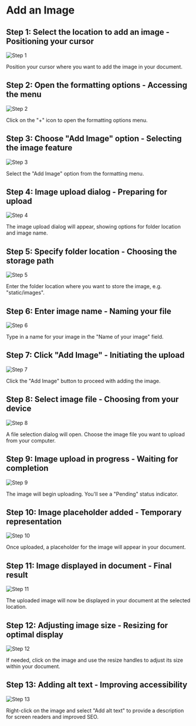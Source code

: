 # Add an Image

## Step 1: Select the location to add an image - Positioning your cursor
![Step 1](/img/add_an_image/step_1.png)

Position your cursor where you want to add the image in your document.

## Step 2: Open the formatting options - Accessing the menu
![Step 2](/img/add_an_image/step_2.png)

Click on the "+" icon to open the formatting options menu.

## Step 3: Choose "Add Image" option - Selecting the image feature
![Step 3](/img/add_an_image/step_3.png)

Select the "Add Image" option from the formatting menu.

## Step 4: Image upload dialog - Preparing for upload
![Step 4](/img/add_an_image/step_4.png)

The image upload dialog will appear, showing options for folder location and image name.

## Step 5: Specify folder location - Choosing the storage path
![Step 5](/img/add_an_image/step_5.png)

Enter the folder location where you want to store the image, e.g. "static/images".

## Step 6: Enter image name - Naming your file
![Step 6](/img/add_an_image/step_6.png)

Type in a name for your image in the "Name of your image" field.

## Step 7: Click "Add Image" - Initiating the upload
![Step 7](/img/add_an_image/step_7.png)

Click the "Add Image" button to proceed with adding the image.

## Step 8: Select image file - Choosing from your device
![Step 8](/img/add_an_image/step_8.png)

A file selection dialog will open. Choose the image file you want to upload from your computer.

## Step 9: Image upload in progress - Waiting for completion
![Step 9](/img/add_an_image/step_9.png)

The image will begin uploading. You'll see a "Pending" status indicator.

## Step 10: Image placeholder added - Temporary representation
![Step 10](/img/add_an_image/step_10.png)

Once uploaded, a placeholder for the image will appear in your document.

## Step 11: Image displayed in document - Final result
![Step 11](/img/add_an_image/step_11.png)

The uploaded image will now be displayed in your document at the selected location.

## Step 12: Adjusting image size - Resizing for optimal display
![Step 12](/img/add_an_image/step_12.png)

If needed, click on the image and use the resize handles to adjust its size within your document.

## Step 13: Adding alt text - Improving accessibility
![Step 13](/img/add_an_image/step_13.png)

Right-click on the image and select "Add alt text" to provide a description for screen readers and improved SEO.